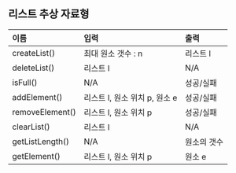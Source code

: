 ## 리스트 추상 자료형

| 이름            | 입력                          |  출력       |
| :-------------- | :---------------------------- | :---------- |
| createList()    | 최대 원소 갯수 : n            | 리스트 l    |
| deleteList()    | 리스트 l                      |  N/A        |
| isFull()        | N/A                           | 성공/실패   |
| addElement()    | 리스트 l, 원소 위치 p, 원소 e | 성공/실패   |
| removeElement() | 리스트 l, 원소 위치 p         | 성공/실패   |
| clearList()     | 리스트 l                      | N/A         |
| getListLength() | N/A                           | 원소의 갯수 |
| getElement()    | 리스트 l, 원소 위치 p         | 원소 e      |
